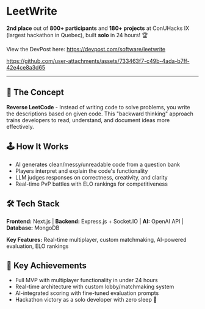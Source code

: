 # LeetWrite

**2nd place** out of **800+ participants** and **180+ projects** at ConUHacks IX (largest hackathon in Quebec), built **solo** in 24 hours! 🏆

View the DevPost here: https://devpost.com/software/leetwrite

https://github.com/user-attachments/assets/733463f7-c49b-4ada-b7ff-42e4ce8a3d65

---

## 🔄 The Concept
**Reverse LeetCode** - Instead of writing code to solve problems, you write the descriptions based on given code. This "backward thinking" approach trains developers to read, understand, and document ideas more effectively.

## 🕹️ How It Works
- AI generates clean/messy/unreadable code from a question bank
- Players interpret and explain the code's functionality  
- LLM judges responses on correctness, creativity, and clarity
- Real-time PvP battles with ELO rankings for competitiveness

## 🛠️ Tech Stack
**Frontend:** Next.js | **Backend:** Express.js + Socket.IO | **AI:** OpenAI API | **Database:** MongoDB

**Key Features:** Real-time multiplayer, custom matchmaking, AI-powered evaluation, ELO rankings

## 🎯 Key Achievements
- Full MVP with multiplayer functionality in under 24 hours
- Real-time architecture with custom lobby/matchmaking system  
- AI-integrated scoring with fine-tuned evaluation prompts
- Hackathon victory as a solo developer with zero sleep 💪
